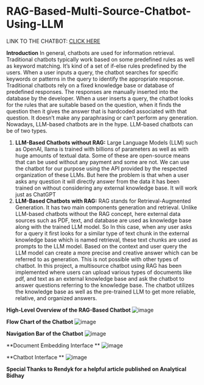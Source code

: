 # RAG-Based-Multi-Source-Chatbot-Using-LLM

LINK TO THE CHATBOT: [CLICK HERE](https://rag-based-multi-source-chatbot-using-llm-bbkumqwvqftpjkut7tik6.streamlit.app/)

**Introduction**
In general, chatbots are used for information retrieval. Traditional chatbots typically work based on some predefined rules as well as keyword matching. It’s kind of a set of if-else rules predefined by the users. When a user inputs a query, the chatbot searches for specific keywords or patterns in the query to identify the appropriate response. Traditional chatbots rely on a fixed knowledge base or database of predefined responses. The responses are manually inserted into the database by the developer. When a user inserts a query, the chatbot looks for the rules that are suitable based on the question, when it finds the question then it gives the answer that is hardcoded associated with that question. It doesn’t make any paraphrasing or can’t perform any generation. Nowadays, LLM-based chatbots are in the hype. LLM-based chatbots can be of two types.
1. **LLM-Based Chatbots without RAG:** Large Language Models (LLM) such as OpenAI, llama is trained with billions of parameters as well as with huge amounts of textual data. Some of these are open-source means that can be used without any payment and some are not. We can use the chatbot for our purpose using the API provided by the respected organization of these LLMs. But here the problem is that when a user asks any question it will directly answer from the data it has been trained on without considering any external knowledge base. It will work just as ChatGPT
2. **LLM-Based Chatbots with RAG:** RAG stands for Retrieval-Augmented Generation. It has two main components generation and retrieval. Unlike LLM-based chatbots without the RAG concept, here external data sources such as PDF, text, and database are used as knowledge base along with the trained LLM model. So In this case, when any user asks for a query it first looks for a similar type of text chunk in the external knowledge base which is named retrieval, these text chunks are used as prompts to the LLM model. Based on the context and user query the LLM model can create a more precise and creative answer which can be referred to as generation. This is not possible with other types of chatbot.
In this project, a multisource chatbot using RAG has been implemented where users can upload various types of documents like pdf, and text as an external knowledge base and ask the chatbot to answer questions referring to the knowledge base. The chatbot utilizes the knowledge base as well as the pre-trained LLM to get more reliable, relative, and organized answers.

**High-Level Overview of the RAG-Based Chatbot**
![image](https://github.com/semanto-mondal/RAG-Based-Multi-Source-Chatbot-Using-LLM/assets/133217806/80095c2c-a993-4296-b1dc-f802fa1875cf)

**Flow Chart of the Chatbot**
![image](https://github.com/semanto-mondal/RAG-Based-Multi-Source-Chatbot-Using-LLM/assets/133217806/6a18696a-93b8-4bd8-a548-6f3fc5eb1910)

**Navigation Bar of the Chatbot**
![image](https://github.com/semanto-mondal/RAG-Based-Multi-Source-Chatbot-Using-LLM/assets/133217806/20301ec9-9498-4de0-be3a-b7eb3e493c23)

**Document Embedding Interface **
![image](https://github.com/semanto-mondal/RAG-Based-Multi-Source-Chatbot-Using-LLM/assets/133217806/dc58999e-7740-44eb-8c97-b4929725ff49)

**Chatbot Interface **
![image](https://github.com/semanto-mondal/RAG-Based-Multi-Source-Chatbot-Using-LLM/assets/133217806/8c04d3ff-3fde-466b-ba06-b3ac58290d85)


**Special Thanks to Rendyk for a helpful article published on Analytical Bidhay** 
